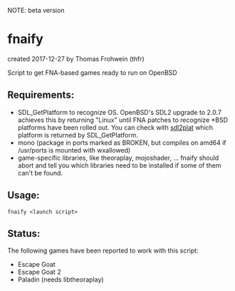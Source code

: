 NOTE: beta version

fnaify
======

created 2017-12-27
by Thomas Frohwein (thfr)

Script to get FNA-based games ready to run on OpenBSD

Requirements:
-------------

- SDL_GetPlatform to recognize OS. OpenBSD's SDL2 upgrade to 2.0.7
  achieves this by returning "Linux" until FNA patches to recognize
  *BSD platforms have been rolled out.
  You can check with [sdl2plat](https://github.com/thfrwn/sdl2plat)
  which platform is returned by SDL_GetPlatform.
- mono (package in ports marked as BROKEN, but compiles on amd64
  if /usr/ports is mounted with wxallowed)
- game-specific libraries, like theoraplay, mojoshader, ... fnaify
  should abort and tell you which libraries need to be installed if
  some of them can't be found.

Usage:
------

`fnaify <launch script>`

Status:
-------

The following games have been reported to work with this script:

* Escape Goat
* Escape Goat 2
* Paladin (needs libtheoraplay)
